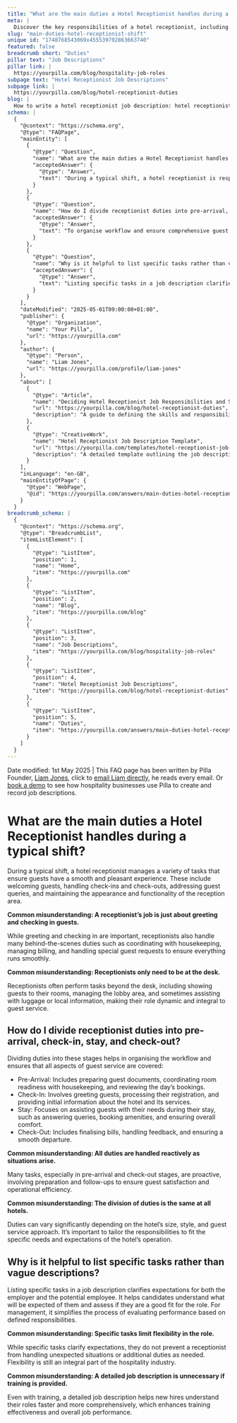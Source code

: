 ```yaml
---
title: "What are the main duties a Hotel Receptionist handles during a typical shift?"
meta: |
  Discover the key responsibilities of a hotel receptionist, including task division across guest interaction stages and the importance of specific job descriptions.
slug: "main-duties-hotel-receptionist-shift"
unique id: "1748768543069x455539792863663740"
featured: false
breadcrumb short: "Duties"
pillar text: "Job Descriptions"
pillar link: |
  https://yourpilla.com/blog/hospitality-job-roles
subpage text: "Hotel Receptionist Job Descriptions"
subpage link: |
  https://yourpilla.com/blog/hotel-receptionist-duties
blog: |
  How to write a hotel receptionist job description: hotel receptionist job description template included.
schema: |
  {
    "@context": "https://schema.org",
    "@type": "FAQPage",
    "mainEntity": [
      {
        "@type": "Question",
        "name": "What are the main duties a Hotel Receptionist handles during a typical shift?",
        "acceptedAnswer": {
          "@type": "Answer",
          "text": "During a typical shift, a hotel receptionist is responsible for a range of tasks to enhance guest experience. These tasks include welcoming guests, managing check-ins and check-outs, addressing guest queries, and maintaining the reception area. Additionally, receptionists coordinate with housekeeping, manage billing, handle special guest requests, and sometimes assist guests beyond the reception desk to ensure smooth operations and guest satisfaction."
        }
      },
      {
        "@type": "Question",
        "name": "How do I divide receptionist duties into pre-arrival, check-in, stay, and check-out?",
        "acceptedAnswer": {
          "@type": "Answer",
          "text": "To organise workflow and ensure comprehensive guest service, divide receptionist duties into four main stages: Pre-Arrival, Check-In, Stay, and Check-Out. During Pre-Arrival, prepare guest documents and coordinate room readiness. At Check-In, greet guests and process their registration. During the Stay, assist with guest needs and enquiries. At Check-Out, finalise bills, handle feedback, and ensure a smooth departure. Tailor these duties to your hotel's specific operational needs."
        }
      },
      {
        "@type": "Question",
        "name": "Why is it helpful to list specific tasks rather than vague descriptions?",
        "acceptedAnswer": {
          "@type": "Answer",
          "text": "Listing specific tasks in a job description clarifies expectations for both employers and potential employees. It helps candidates understand the requirements of the role and aids management in evaluating performance based on defined responsibilities. Specific tasks provide clarity but still allow for flexibility to handle unexpected situations or additional duties as needed in the hospitality industry."
        }
      }
    ],
    "dateModified": "2025-05-01T09:00:00+01:00",
    "publisher": {
      "@type": "Organization",
      "name": "Your Pilla",
      "url": "https://yourpilla.com"
    },
    "author": {
      "@type": "Person",
      "name": "Liam Jones",
      "url": "https://yourpilla.com/profile/liam-jones"
    },
    "about": [
      {
        "@type": "Article",
        "name": "Deciding Hotel Receptionist Job Responsibilities and Skills",
        "url": "https://yourpilla.com/blog/hotel-receptionist-duties",
        "description": "A guide to defining the skills and responsibilities needed from a hotel receptionist to ensure effective guest service and operational efficiency."
      },
      {
        "@type": "CreativeWork",
        "name": "Hotel Receptionist Job Description Template",
        "url": "https://yourpilla.com/templates/hotel-receptionist-job-description",
        "description": "A detailed template outlining the job description for hotel receptionists, including specific tasks and skills required for the role."
      }
    ],
    "inLanguage": "en-GB",
    "mainEntityOfPage": {
      "@type": "WebPage",
      "@id": "https://yourpilla.com/answers/main-duties-hotel-receptionist-shift"
    }
  }
breadcrumb_schema: |
  {
    "@context": "https://schema.org",
    "@type": "BreadcrumbList",
    "itemListElement": [
      {
        "@type": "ListItem",
        "position": 1,
        "name": "Home",
        "item": "https://yourpilla.com"
      },
      {
        "@type": "ListItem",
        "position": 2,
        "name": "Blog",
        "item": "https://yourpilla.com/blog"
      },
      {
        "@type": "ListItem",
        "position": 3,
        "name": "Job Descriptions",
        "item": "https://yourpilla.com/blog/hospitality-job-roles"
      },
      {
        "@type": "ListItem",
        "position": 4,
        "name": "Hotel Receptionist Job Descriptions",
        "item": "https://yourpilla.com/blog/hotel-receptionist-duties"
      },
      {
        "@type": "ListItem",
        "position": 5,
        "name": "Duties",
        "item": "https://yourpilla.com/answers/main-duties-hotel-receptionist-shift"
      }
    ]
  }
---
```


Date modified: 1st May 2025 | This FAQ page has been written by Pilla Founder, [Liam Jones](https://yourpilla.com/profile/liam-jones), click to [email Liam directly](https://mailto:liam@yourpilla.com), he reads every email. Or [book a demo](https://calendly.com/pilla/demo) to see how hospitality businesses use Pilla to create and record job descriptions.

# What are the main duties a Hotel Receptionist handles during a typical shift?

During a typical shift, a hotel receptionist manages a variety of tasks that ensure guests have a smooth and pleasant experience. These include welcoming guests, handling check-ins and check-outs, addressing guest queries, and maintaining the appearance and functionality of the reception area.

**Common misunderstanding: A receptionist’s job is just about greeting and checking in guests.**

While greeting and checking in are important, receptionists also handle many behind-the-scenes duties such as coordinating with housekeeping, managing billing, and handling special guest requests to ensure everything runs smoothly.

**Common misunderstanding: Receptionists only need to be at the desk.**

Receptionists often perform tasks beyond the desk, including showing guests to their rooms, managing the lobby area, and sometimes assisting with luggage or local information, making their role dynamic and integral to guest service.

## How do I divide receptionist duties into pre-arrival, check-in, stay, and check-out?

Dividing duties into these stages helps in organising the workflow and ensures that all aspects of guest service are covered:

-   Pre-Arrival: Includes preparing guest documents, coordinating room readiness with housekeeping, and reviewing the day’s bookings.
-   Check-In: Involves greeting guests, processing their registration, and providing initial information about the hotel and its services.
-   Stay: Focuses on assisting guests with their needs during their stay, such as answering queries, booking amenities, and ensuring overall comfort.
-   Check-Out: Includes finalising bills, handling feedback, and ensuring a smooth departure.

**Common misunderstanding: All duties are handled reactively as situations arise.**

Many tasks, especially in pre-arrival and check-out stages, are proactive, involving preparation and follow-ups to ensure guest satisfaction and operational efficiency.

**Common misunderstanding: The division of duties is the same at all hotels.**

Duties can vary significantly depending on the hotel’s size, style, and guest service approach. It’s important to tailor the responsibilities to fit the specific needs and expectations of the hotel’s operation.

## Why is it helpful to list specific tasks rather than vague descriptions?

Listing specific tasks in a job description clarifies expectations for both the employer and the potential employee. It helps candidates understand what will be expected of them and assess if they are a good fit for the role. For management, it simplifies the process of evaluating performance based on defined responsibilities.

**Common misunderstanding: Specific tasks limit flexibility in the role.**

While specific tasks clarify expectations, they do not prevent a receptionist from handling unexpected situations or additional duties as needed. Flexibility is still an integral part of the hospitality industry.

**Common misunderstanding: A detailed job description is unnecessary if training is provided.**

Even with training, a detailed job description helps new hires understand their roles faster and more comprehensively, which enhances training effectiveness and overall job performance.